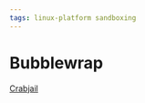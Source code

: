 ```yaml
---
tags: linux-platform sandboxing
---
```

# Bubblewrap
[Crabjail](https://codeberg.org/crabjail/crabjail)